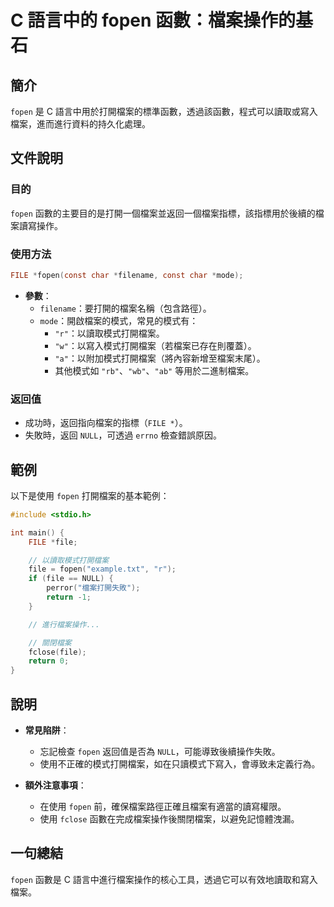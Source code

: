 <!--
Meta Description: # C 語言中的 fopen 函數：檔案操作的基石 ## 簡介 `fopen` 是 C 語言中用於打開檔案的標準函數，透過該函數，程式可以讀取或寫入檔案，進而進行資料的持久化處理。 ## 文件說明 ### 目的 `fopen` 函數的主要目的是打開一個檔案並返回一個檔案指標，該指標用於後續的檔案讀寫...
Meta Keywords: fopen, file, null, const, char
-->

# C 語言中的 fopen 函數：檔案操作的基石

## 簡介
`fopen` 是 C 語言中用於打開檔案的標準函數，透過該函數，程式可以讀取或寫入檔案，進而進行資料的持久化處理。

## 文件說明
### 目的
`fopen` 函數的主要目的是打開一個檔案並返回一個檔案指標，該指標用於後續的檔案讀寫操作。

### 使用方法
```c
FILE *fopen(const char *filename, const char *mode);
```
- **參數**：
  - `filename`：要打開的檔案名稱（包含路徑）。
  - `mode`：開啟檔案的模式，常見的模式有：
    - `"r"`：以讀取模式打開檔案。
    - `"w"`：以寫入模式打開檔案（若檔案已存在則覆蓋）。
    - `"a"`：以附加模式打開檔案（將內容新增至檔案末尾）。
    - 其他模式如 `"rb"`、`"wb"`、`"ab"` 等用於二進制檔案。

### 返回值
- 成功時，返回指向檔案的指標（`FILE *`）。
- 失敗時，返回 `NULL`，可透過 `errno` 檢查錯誤原因。

## 範例
以下是使用 `fopen` 打開檔案的基本範例：

```c
#include <stdio.h>

int main() {
    FILE *file;

    // 以讀取模式打開檔案
    file = fopen("example.txt", "r");
    if (file == NULL) {
        perror("檔案打開失敗");
        return -1;
    }

    // 進行檔案操作...

    // 關閉檔案
    fclose(file);
    return 0;
}
```

## 說明
- **常見陷阱**：
  - 忘記檢查 `fopen` 返回值是否為 `NULL`，可能導致後續操作失敗。
  - 使用不正確的模式打開檔案，如在只讀模式下寫入，會導致未定義行為。
  
- **額外注意事項**：
  - 在使用 `fopen` 前，確保檔案路徑正確且檔案有適當的讀寫權限。
  - 使用 `fclose` 函數在完成檔案操作後關閉檔案，以避免記憶體洩漏。

## 一句總結
`fopen` 函數是 C 語言中進行檔案操作的核心工具，透過它可以有效地讀取和寫入檔案。